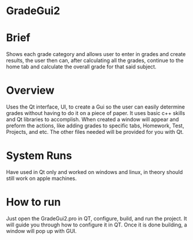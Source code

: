 # GradeGui2

# Brief
Shows each grade category and allows user to enter in grades and create results, the user then can, after calculating all the grades, continue to the home tab and calculate the overall grade for that said subject.

# Overview
Uses the Qt interface, UI,  to create a Gui so the user can easily determine grades without having to do it on a piece of paper. It uses basic c++ skills and Qt libraries to accomplish. When created a window will appear and preform the actions, like adding grades to specific tabs, Homework, Test, Projects, and etc. The other files needed will be provided for you with Qt.

# System Runs
Have used in Qt only and worked on windows and linux, in theory should still work on apple machines.

# How to run
Just open the GradeGui2.pro in QT, configure, build, and run the project. It will guide you through how to configure it in QT. Once it is done building, a window will pop up with GUI.
